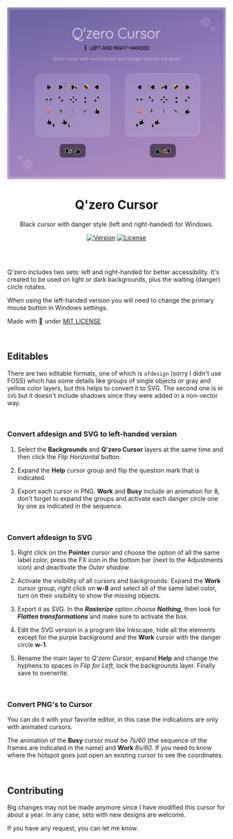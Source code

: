 </br>
<p align="center"><picture><img src="set/Preview.png" alt="Drop Icons"/></picture></p>
<h1 align="center">Q'zero Cursor</h1>
<p align="center">Black cursor with danger style (left and right-handed) for Windows.</p>
<p align="center">
<a href="#"><img alt="Version" src="https://img.shields.io/badge/Version-1.0-8c79b7?style=flat-square&labelColor=343B45"/></a>
<a href="LICENSE"><img alt="License" src="https://img.shields.io/github/license/genesistoxical/drop-icons?color=8c79b7&label=License&style=flat-square&labelColor=343B45"/></a>
</p>
</br>

</br>

Q'zero includes two sets: left and right-handed for better accessibility. It's created to be used on light or dark backgrounds, plus the waiting (danger) circle rotates.

When using the left-handed version you will need to change the primary mouse button in Windows settings.

Made with 🤍 under [MIT LICENSE](LICENSE)
</br>

</br>

## Editables
There are two editable formats, one of which is `afdesign` (sorry I didn't use FOSS) which has some details like groups of single objects or gray and yellow color layers, but this helps to convert it to SVG. The second one is in `SVG` but it doesn't include shadows since they were added in a non-vector way.

</br>

### Convert afdesign and SVG to left-handed version

1. Select the **Backgrounds** and **Q'zero Cursor** layers at the same time and then click the *Flip Horizontal* button.

2. Expand the **Help** cursor group and flip the question mark that is indicated.

3. Export each cursor in PNG. **Work** and **Busy** include an animation for 8, don't forget to expand the groups and activate each danger circle one by one as indicated in the sequence.

</br>

### Convert afdesign to SVG

1. Right click on the **Pointer** cursor and choose the option of all the same label color, press the FX icon in the bottom bar (next to the Adjustments icon) and deactivate the *Outer shadow*.

2. Activate the visibility of all cursors and backgrounds. Expand the **Work** cursor group, right click on **w-8** and select all of the same label color, turn on their visibility to show the missing objects.

4. Export it as SVG. In the ***Rasterize*** option choose ***Nothing***, then look for ***Flatten transformations*** and make sure to activate the box.

5. Edit the SVG version in a program like Inkscape, hide all the elements except for the purple background and the **Work** cursor with the danger circle **w-1**.

6. Rename the main layer to *Q'zero Cursor*, expand **Help** and change the hyphens to spaces in *Flip for Left*, lock the backgrounds layer. Finally save to overwrite.

</br>

### Convert PNG's to Cursor

You can do it with your favorite editor, in this case the indications are only with animated cursors.

The animation of the **Busy** cursor must be *7s/60* (the sequence of the frames are indicated in the name) and **Work** *8s/60*. If you need to know where the hotspot goes just open an existing cursor to see the coordinates.
</br>

</br>

## Contributing
Big changes may not be made anymore since I have modified this cursor for about a year. In any case, sets with new designs are welcome.

If you have any request, you can let me know.
